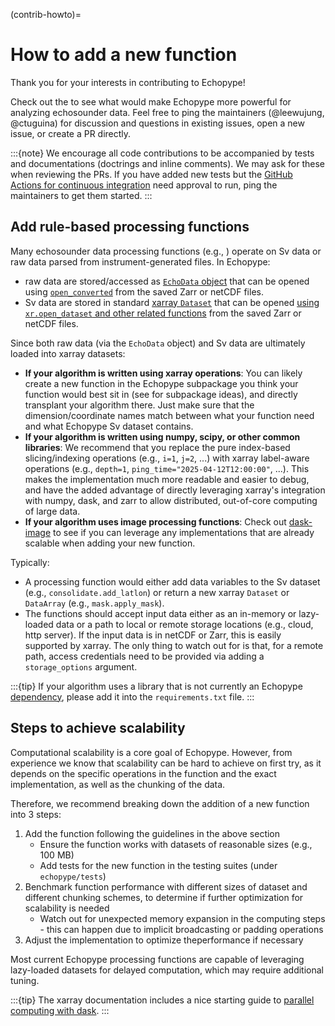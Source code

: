 (contrib-howto)=
# How to add a new function

Thank you for your interests in contributing to Echopype!

Check out the [](contrib-roadmap) to see what would make Echopype more powerful for analyzing echosounder data. Feel free to ping the maintainers (@leewujung, @ctuguina) for discussion and questions in existing issues, open a new issue, or create a PR directly.

:::{note}
We encourage all code contributions to be accompanied by tests and documentations (doctrings and inline comments).
We may ask for these when reviewing the PRs.
If you have added new tests but the [GitHub Actions for continuous integration](contrib:setup_CI) need approval to run, ping the maintainers to get them started.
:::



## Add rule-based processing functions

Many echosounder data processing functions (e.g., [](contrib-roadmap_algorithms)) operate on Sv data or raw data parsed from instrument-generated files. In Echopype:
- raw data are stored/accessed as [`EchoData` object](data-format:echodata-object) that can be opened using [`open_converted`](function:open-converted) from the saved Zarr or netCDF files.
- Sv data are stored in standard [xarray `Dataset`](https://docs.xarray.dev/en/latest/user-guide/data-structures.html#dataset) that can be opened [using `xr.open_dataset` and other related functions](https://docs.xarray.dev/en/stable/user-guide/io.html) from the saved Zarr or netCDF files.

Since both raw data (via the `EchoData` object) and Sv data are ultimately loaded into xarray datasets:
- **If your algorithm is written using xarray operations**: You can likely create a new function in the Echopype subpackage you think your function would best sit in (see [](contrib-roadmap_algorithms) for subpackage ideas), and directly transplant your algorithm there. Just make sure that the dimension/coordinate names match between what your function need and what Echopype Sv dataset contains.
- **If your algorithm is written using numpy, scipy, or other common libraries**: We recommend that you replace the pure index-based slicing/indexing operations (e.g., `i=1`, `j=2`, ...) with xarray label-aware operations (e.g., `depth=1`, `ping_time="2025-04-12T12:00:00"`, ...). This makes the implementation much more readable and easier to debug, and have the added advantage of directly leveraging xarray's integration with numpy, dask, and zarr to allow distributed, out-of-core computing of large data.
- **If your algorithm uses image processing functions**: Check out [dask-image](https://image.dask.org/en/stable/) to see if you can leverage any implementations that are already scalable when adding your new function.

Typically:
- A processing function would either add data variables to the Sv dataset (e.g., `consolidate.add_latlon`) or return a new xarray `Dataset` or `DataArray` (e.g., `mask.apply_mask`).
- The functions should accept input data either as an in-memory or lazy-loaded data or a path to local or remote storage locations (e.g., cloud, http server). If the input data is in netCDF or Zarr, this is easily supported by xarray. The only thing to watch out for is that, for a remote path, access credentials need to be provided via adding a `storage_options` argument.

:::{tip}
If your algorithm uses a library that is not currently an Echopype [dependency](https://github.com/OSOceanAcoustics/echopype/blob/main/requirements.txt), please add it into the `requirements.txt` file.
:::






## Steps to achieve scalability

Computational scalability is a core goal of Echopype. However, from experience we know that scalability can be hard to achieve on first try, as it depends on the specific operations in the function and the exact implementation, as well as the chunking of the data.

Therefore, we recommend breaking down the addition of a new function into 3 steps:
1. Add the function following the guidelines in the above section
    - Ensure the function works with datasets of reasonable sizes (e.g., 100 MB)
    - Add tests for the new function in the testing suites (under `echopype/tests`)
2. Benchmark function performance with different sizes of dataset and different chunking schemes, to determine if further optimization for scalability is needed
    - Watch out for unexpected memory expansion in the computing steps - this can happen due to implicit broadcasting or padding operations
3. Adjust the implementation to optimize theperformance if necessary

Most current Echopype processing functions are capable of leveraging lazy-loaded datasets for delayed computation, which may require additional tuning.

:::{tip}
The xarray documentation includes a nice starting guide to [parallel computing with dask](https://docs.xarray.dev/en/latest/user-guide/dask.html).
:::
